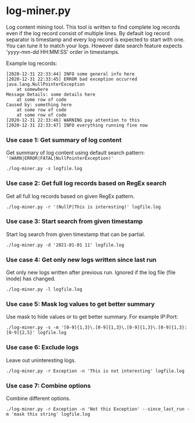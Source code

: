 # log-miner.py

Log content mining tool. This tool is written to find complete log records even if the log record consist of multiple lines. By default log record separator is timestamp and every log record is expected to start with one. You can tune it to match your logs. However date search feature expects 'yyyy-mm-dd HH:MM:SS' order in timestamps.

Example log records:

    [2020-12-31 22:33:44] INFO some general info here
    [2020-12-31 22:33:45] ERROR bad exception occurred
    java.lang.NullPointerException
        at somewhere
    Message Details: some details here
        at some row of code
    Caused by: something here
        at some row of code
        at some row of code
    [2020-12-31 22:33:46] WARNING pay attention to this
    [2020-12-31 22:33:47] INFO everything running fine now

### Use case 1: Get summary of log content

Get summary of log content using default search pattern: `'(WARN|ERROR|FATAL|NullPointerException)'`

    ./log-miner.py -s logfile.log

### Use case 2: Get full log records based on RegEx search

Get all full log records based on given RegEx pattern.

    ./log-miner.py -r '(NullP|This is interesting)' logfile.log

### Use case 3: Start search from given timestamp

Start log search from given timestamp that can be partial.

    ./log-miner.py -d '2021-01-01 11' logfile.log

### Use case 4: Get only new logs written since last run

Get only new logs written after previous run. Ignored if the log file (file inode) has changed.

    ./log-miner.py -l logfile.log

### Use case 5: Mask log values to get better summary

Use mask to hide values or to get better summary. For example IP:Port:

    ./log-miner.py -s -m '[0-9]{1,3}\.[0-9]{1,3}\.[0-9]{1,3}\.[0-9]{1,3}:[0-9]{2,5}' logfile.log

### Use case 6: Exclude logs

Leave out uninteresting logs.

    ./log-miner.py -r Exception -n 'This is not interesting' logfile.log

### Use case 7: Combine options

Combine different options.

    ./log-miner.py -r Exception -n 'Not this Exception' --since_last_run -m 'mask this string' logfile.log

